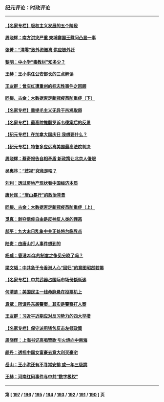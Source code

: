 ### 纪元评论：时政评论
---
#### [【名家专栏】极权主义发展的五个阶段](../../pages/nsc1025/n13769252.md) 
#### [周晓辉：南方洪灾严重 柬埔寨国王慰问凸显一事](../../pages/nsc1025/n13769409.md) 
#### [张菁：“清零”致外资撤离 供应链外迁](../../pages/nsc1025/n13769394.md) 
#### [黎明：中小学“毒教材”知多少？](../../pages/nsc1025/n13769371.md) 
#### [王赫：王小洪任公安部长的三点解读](../../pages/nsc1025/n13768846.md) 
#### [王友群：曾庆红遭重创的标志性事件之回顾](../../pages/nsc1025/n13767460.md) 
#### [同根、古金：大数据否定新冠疫苗防重症（下）](../../pages/nsc1025/n13768646.md) 
#### [【名家专栏】重提毛主义无异于杀鸡取卵](../../pages/nsc1025/n13768484.md) 
#### [【名家专栏】最高院推翻罗诉韦德案后的反思](../../pages/nsc1025/n13768485.md) 
#### [【纪元专栏】在加拿大国庆日 我想要什么？](../../pages/nsc1025/n13768701.md) 
#### [【纪元专栏】特鲁多应远离美国最高法院判决](../../pages/nsc1025/n13768681.md) 
#### [周晓辉：蔡奇报告自相矛盾 新政策让北京人傻眼](../../pages/nsc1025/n13768667.md) 
#### [吴惠林：“歧视”究竟是啥？](../../pages/nsc1025/n13768444.md) 
#### [刘利：透过房地产现状看中国经济本质](../../pages/nsc1025/n13768374.md) 
#### [唐付民：“唐山暴行”的政治背景](../../pages/nsc1025/n13768276.md) 
#### [同根、古金：大数据否定新冠疫苗防重症（上）](../../pages/nsc1025/n13768190.md) 
#### [觅真：剥夺信仰自由是反神反人类的罪恶](../../pages/nsc1025/n13768089.md) 
#### [郝平：九大末日乱象中共正处垮台临界点](../../pages/nsc1025/n13767942.md) 
#### [陆责：由唐山打人事件想到的](../../pages/nsc1025/n13767982.md) 
#### [杨威：香港25年的制度之争见分晓了吗？](../../pages/nsc1025/n13768040.md) 
#### [梁文韬：中共急于令香港人心“回归”的意图昭然若揭](../../pages/nsc1025/n13767919.md) 
#### [【名家专栏】中共武器占国际市场份额低迷](../../pages/nsc1025/n13767741.md) 
#### [何清涟：美国民主一线命脉悬在投票机上](../../pages/nsc1025/n13767898.md) 
#### [袁斌：所谓丹东袭警案，其实是警察打人案](../../pages/nsc1025/n13767402.md) 
#### [王友群：习近平近期应对反习势力的四大举措](../../pages/nsc1025/n13767027.md) 
#### [【名家专栏】保守派用钱包反击左倾政策](../../pages/nsc1025/n13767344.md) 
#### [周晓辉：上海书记高唱赞歌 引火烧向中南海](../../pages/nsc1025/n13767399.md) 
#### [颜丹：透视中国女富豪去意大利买豪宅](../../pages/nsc1025/n13767381.md) 
#### [岳山：王小洪还有不寻常安排 或一年三级跳](../../pages/nsc1025/n13767350.md) 
#### [王赫：河南红码事件与中共“数字极权”](../../pages/nsc1025/n13767216.md) 

---
#### 第 [ [197](./197.md) / [196](./196.md) / [195](./195.md) / [194](./194.md) / [193](./193.md) / [192](./192.md) / [191](./191.md) / [190](./190.md) ] 页
